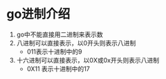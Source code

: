 # go进制介绍

1. go中不能直接用二进制来表示数
2. 八进制可以直接表示，以0开头则表示八进制
   - 011表示十进制中的9
3. 十六进制可以直接表示，以0X或0x开头则表示八进制
   - 0X11 表示十进制中的17